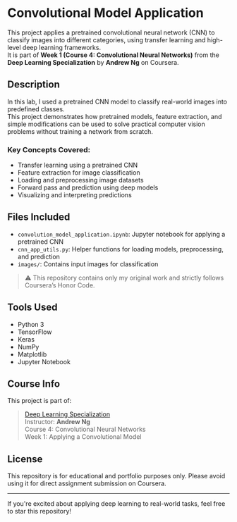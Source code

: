 # Convolutional Model Application

This project applies a pretrained convolutional neural network (CNN) to classify images into different categories, using transfer learning and high-level deep learning frameworks.  
It is part of **Week 1 (Course 4: Convolutional Neural Networks)** from the **Deep Learning Specialization** by **Andrew Ng** on Coursera.

##  Description

In this lab, I used a pretrained CNN model to classify real-world images into predefined classes.  
This project demonstrates how pretrained models, feature extraction, and simple modifications can be used to solve practical computer vision problems without training a network from scratch.

### Key Concepts Covered:
- Transfer learning using a pretrained CNN
- Feature extraction for image classification
- Loading and preprocessing image datasets
- Forward pass and prediction using deep models
- Visualizing and interpreting predictions

##  Files Included

- `convolution_model_application.ipynb`: Jupyter notebook for applying a pretrained CNN
- `cnn_app_utils.py`: Helper functions for loading models, preprocessing, and prediction
- `images/`: Contains input images for classification

> ⚠️ This repository contains only my original work and strictly follows Coursera’s Honor Code.

##  Tools Used

- Python 3
- TensorFlow
- Keras
- NumPy
- Matplotlib
- Jupyter Notebook

##  Course Info

This project is part of:
> [Deep Learning Specialization](https://www.coursera.org/specializations/deep-learning)  
> Instructor: **Andrew Ng**  
> Course 4: Convolutional Neural Networks  
> Week 1: Applying a Convolutional Model

##  License

This repository is for educational and portfolio purposes only. Please avoid using it for direct assignment submission on Coursera.

---

 If you're excited about applying deep learning to real-world tasks, feel free to star this repository!
